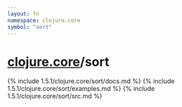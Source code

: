 ```yaml
---
layout: fn
namespace: clojure.core
symbol: "sort"
---
```


# [clojure.core](../)/sort

{% include 1.5.1/clojure.core/sort/docs.md %}
{% include 1.5.1/clojure.core/sort/examples.md %}
{% include 1.5.1/clojure.core/sort/src.md %}


